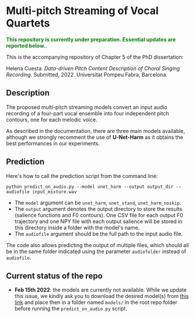 # Multi-pitch Streaming of Vocal Quartets

<span style="color:green">**This repository is currently under preparation. Essential updates are reported below.**</span>.

This is the accompanying repository of Chapter 5 of the PhD dissertation:

Helena Cuesta. _Data-driven Pitch Content Description of Choral Singing Recording_. Submitted, 2022.
Universitat Pompeu Fabra, Barcelona.


## Description

The proposed multi-pitch streaming models convert an input audio recording of a four-part vocal ensemble into four independent pitch contours, one for each melodic voice.

As described in the documentation, there are three main models available, although we strongly recomment the use of **U-Net-Harm** as it obtains the best performances in our experiments.

## Prediction

Here's how to call the prediction script from the command line:

``python predict_on_audio.py --model unet_harm --output output_dir --audiofile input_mixture.wav``

* The `model` argument can be `unet_harm`, `unet_stand`, `unet_harm_noskip`.
* The `output` argument denotes the output directory to store the results (salience functions and F0 contours). One CSV file for each output F0 trajectory and one NPY file with each output salience will be stored
in this directory inside a folder with the model's name.
* The `audiofile` argument should be the full path to the input audio file.

The code also allows predicting the output of multiple files, which should all be in the same folder indicated using the parameter `audiofolder` instead of `audiofile`.

## Current status of the repo
* **Feb 15th 2022**: the models are currently not available. While we update this issue, we kindly ask you to download the desired model(s) from
<a href="https://drive.google.com/drive/folders/1-P3MWlMeZstfeUqXloCxYP-e79URG89X?usp=sharing">this link</a> and place then in a folder named `models/` in the root repo folder before running the `predict_on_audio.py` script.
